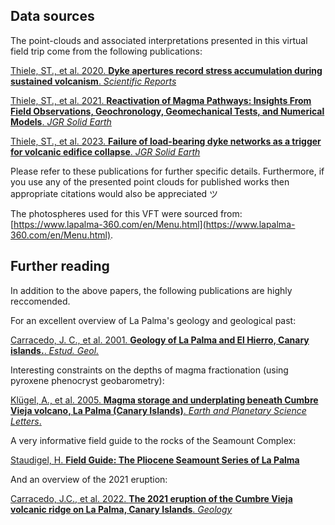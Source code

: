 ## Data sources

The point-clouds and associated interpretations presented in this virtual field trip come from the following publications:

[Thiele, ST., et al. 2020. **Dyke apertures record stress accumulation during sustained volcanism**. *Scientific Reports*](https://www.nature.com/articles/s41598-020-74361-w)

[Thiele, ST., et al. 2021. **Reactivation of Magma Pathways: Insights From Field Observations, Geochronology, Geomechanical Tests, and Numerical Models**. *JGR Solid Earth*](https://agupubs.onlinelibrary.wiley.com/doi/full/10.1029/2020JB021477)

[Thiele, ST., et al. 2023. **Failure of load-bearing dyke networks as a trigger for volcanic edifice collapse**. *JGR Solid Earth*](https://www.nature.com/articles/s43247-023-01046-3)

Please refer to these publications for further specific details. Furthermore, if you use any of the presented point clouds for published works then appropriate citations would also be appreciated  ツ

The photospheres used for this VFT were sourced from: [https://www.lapalma-360.com/en/Menu.html](https://www.lapalma-360.com/en/Menu.html).

## Further reading

In addition to the above papers, the following publications are highly reccomended. 

For an excellent overview of La Palma's geology and geological past:

[Carracedo, J. C., et al. 2001. **Geology of La Palma and El Hierro, Canary islands.**. *Estud. Geol.*](https://estudiosgeol.revistas.csic.es/index.php/estudiosgeol/article/view/134)

Interesting constraints on the depths of magma fractionation (using pyroxene phenocryst geobarometry):

[Klügel, A., et al. 2005. **Magma storage and underplating beneath Cumbre Vieja volcano, La Palma (Canary Islands)**. *Earth and Planetary Science Letters*.](https://www.sciencedirect.com/science/article/pii/S0012821X05002141)

A very informative field guide to the rocks of the Seamount Complex:

[Staudigel, H. **Field Guide: The Pliocene Seamount Series of La Palma**](https://earthref.org/ERDA/1734/)

And an overview of the 2021 eruption:

[Carracedo, J.C., et al. 2022. **The 2021 eruption of the Cumbre Vieja volcanic ridge on La Palma, Canary Islands**. *Geology*](https://onlinelibrary.wiley.com/doi/abs/10.1111/gto.12388)
